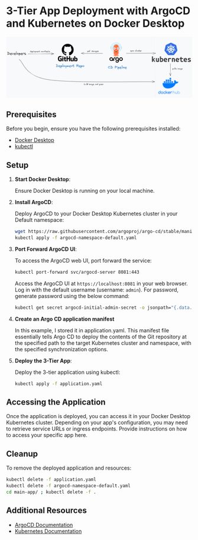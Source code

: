 # 3-Tier App Deployment with ArgoCD and Kubernetes on Docker Desktop
![Worfklow](k8s-fleetman.png)

## Prerequisites

Before you begin, ensure you have the following prerequisites installed:

- [Docker Desktop](https://www.docker.com/products/docker-desktop)
- [kubectl](https://kubernetes.io/docs/tasks/tools/install-kubectl/)

## Setup

1. **Start Docker Desktop**:

   Ensure Docker Desktop is running on your local machine.

2. **Install ArgoCD**:

   Deploy ArgoCD to your Docker Desktop Kubernetes cluster in your Default namespace:

   ```bash
   wget https://raw.githubusercontent.com/argoproj/argo-cd/stable/manifests/install.yaml -O argocd-namespace-default.yaml
   kubectl apply -f argocd-namespace-default.yaml
   ```

3. **Port Forward ArgoCD UI**:

   To access the ArgoCD web UI, port forward the service:

   ```bash
   kubectl port-forward svc/argocd-server 8081:443
   ```

   Access the ArgoCD UI at `https://localhost:8081` in your web browser. Log in with the default username (username: `admin`). For password, generate password using the below command:
   
   ```bash
   kubectl get secret argocd-initial-admin-secret -o jsonpath="{.data.password}" | base64 --decode && echo
   ```

4. **Create an Argo CD application manifest** 

   In this example, I stored it in application.yaml. This manifest file essentially tells Argo CD to deploy the contents of the Git repository at the specified path to the target Kubernetes cluster and namespace, with the specified synchronization options.

5. **Deploy the 3-Tier App**:

   Deploy the 3-tier application using kubectl:

   ```bash
   kubectl apply -f application.yaml
   ```

## Accessing the Application

Once the application is deployed, you can access it in your Docker Desktop Kubernetes cluster. Depending on your app's configuration, you may need to retrieve service URLs or ingress endpoints. Provide instructions on how to access your specific app here.

## Cleanup

To remove the deployed application and resources:

```bash
kubectl delete -f application.yaml
kubectl delete -f argocd-namespace-default.yaml
cd main-app/ ; kubectl delete -f .
```

## Additional Resources

- [ArgoCD Documentation](https://argo-cd.readthedocs.io/)
- [Kubernetes Documentation](https://kubernetes.io/docs/home/)
